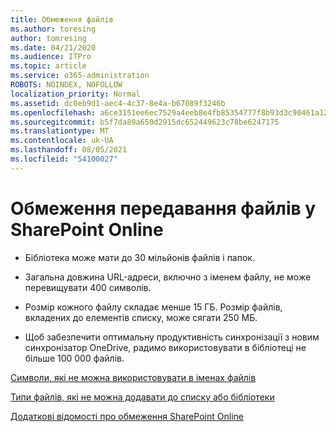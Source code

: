 ```yaml
---
title: Обмеження файлів
ms.author: toresing
author: tomresing
ms.date: 04/21/2020
ms.audience: ITPro
ms.topic: article
ms.service: o365-administration
ROBOTS: NOINDEX, NOFOLLOW
localization_priority: Normal
ms.assetid: dc0eb9d1-aec4-4c37-8e4a-b67089f3246b
ms.openlocfilehash: a6ce3151ee6ec7529a4eeb8e4fb85354777f8b93d3c90461a12518af680ae60f
ms.sourcegitcommit: b5f7da89a650d2915dc652449623c78be6247175
ms.translationtype: MT
ms.contentlocale: uk-UA
ms.lasthandoff: 08/05/2021
ms.locfileid: "54100027"
---
```

# <a name="file-upload-limits-in-sharepoint-online"></a>Обмеження передавання файлів у SharePoint Online

- Бібліотека може мати до 30 мільйонів файлів і папок.
    
- Загальна довжина URL-адреси, включно з іменем файлу, не може перевищувати 400 символів.
    
- Розмір кожного файлу складає менше 15 ГБ. Розмір файлів, вкладених до елементів списку, може сягати 250 МБ.
    
- Щоб забезпечити оптимальну продуктивність синхронізації з новим синхронізатор OneDrive, радимо використовувати в бібліотеці не більше 100 000 файлів. 
    
[Символи, які не можна використовувати в іменах файлів](https://go.microsoft.com/fwlink/?linkid=866430)
  
[Типи файлів, які не можна додавати до списку або бібліотеки](https://go.microsoft.com/fwlink/?linkid=273757)
  
[Додаткові відомості про обмеження SharePoint Online](https://go.microsoft.com/fwlink/?linkid=271273)
  

